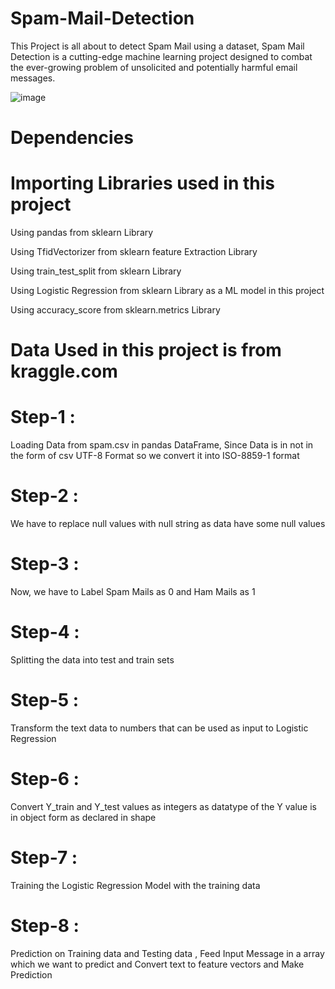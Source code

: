 # Spam-Mail-Detection
This Project is all about to detect Spam Mail using a dataset, Spam Mail Detection is a cutting-edge machine learning project designed to combat the ever-growing problem of unsolicited and potentially harmful email messages. 

![image](https://github.com/AmanStarLitePro/Spam-Mail-Detection/assets/143260479/7a450d3f-f109-4aed-bd42-49a35745a466)

# Dependencies

# Importing Libraries used in this project

Using pandas from sklearn Library

Using TfidVectorizer from sklearn feature Extraction Library

Using train_test_split from sklearn Library

Using Logistic Regression from sklearn Library as a ML model in this project

Using accuracy_score from sklearn.metrics Library

# Data Used in this project is from kraggle.com

# Step-1 : 

Loading Data from spam.csv in pandas DataFrame, Since Data is in not in the form of csv UTF-8 Format so we convert it into ISO-8859-1 format


# Step-2 : 

We have to replace null values with null string as data have some null values

# Step-3 : 

Now, we have to Label Spam Mails as 0 and Ham Mails as 1

# Step-4 : 

Splitting the data into test and train sets

# Step-5 : 

Transform the text data to numbers that can be used as input to Logistic Regression

# Step-6 : 

Convert Y_train and Y_test values as integers as datatype of the Y value is in object form as declared in shape

# Step-7 : 

Training the Logistic Regression Model with the training data

# Step-8 : 

Prediction on Training data and Testing data , Feed Input Message in a array which we want to predict and Convert text to feature vectors and Make Prediction
